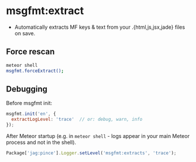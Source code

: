 # msgfmt:extract

* Automatically extracts MF keys & text from your .{html,js,jsx,jade} files
on save.

## Force rescan

```bash
meteor shell
msgfmt.forceExtract();
```

## Debugging

Before msgfmt init:

```js
msgfmt.init('en', {
  extractLogLevel: 'trace'  // or: debug, warn, info
});
```

After Meteor startup (e.g. in `meteor shell` - logs appear in your main
Meteor process and not in the shell).

```js
Package['jag:pince'].Logger.setLevel('msgfmt:extracts', 'trace');
```
